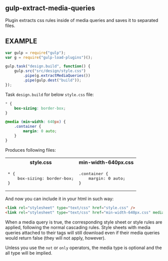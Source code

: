 gulp-extract-media-queries
--------------------------
Plugin extracts css rules inside of media queries and saves it to separated files.

EXAMPLE
-------
```js
var gulp = require("gulp");
var g = require("gulp-load-plugins")();

gulp.task("design.build", function() {
	gulp.src("src/design/style.css")
		.pipe(g.extractMediaQueries())
		.pipe(gulp.dest("build"));
});
```
Task `design.build` for below `style.css` file:
``` css
* {
	box-sizing: border-box;
}

@media (min-width: 640px) {
	.container {
		margin: 0 auto;
	}
}
```
Produces following files:

<table>
	<tr>
		<th>style.css</th>
		<th>min-width-640px.css</th>
	</tr>
	<tr>
		<td><pre>* {
	box-sizing: border-box;
}</pre></td>
<td><pre>.container {
	margin: 0 auto;
}</pre></td>
	</tr>
</table>

And now you can include it in your html in such way:
```html
<link rel="stylesheet" type="text/css" href="style.css" />
<link rel="stylesheet" type="text/css" href="min-width-640px.css" media="(min-width: 640px)" />
```

When a media query is true, the corresponding style sheet or style rules are applied, 
following the normal cascading rules. Style sheets with media queries attached 
to their <link> tags will still download even if their media queries
would return false (they will not apply, however).

Unless you use the `not` or `only` operators,
the media type is optional and the all type will be implied.